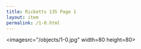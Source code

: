 ```yaml
---
title: Ricketts 135 Page 1
layout: item
permalink: /1-0.html
---
```

<imagesrc="/objects/1-0.jpg" width=80 height=80>

